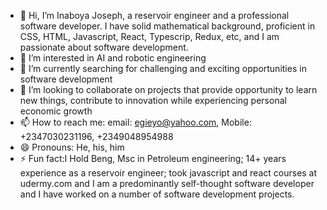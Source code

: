 - 👋 Hi, I’m Inaboya Joseph, a reservoir engineer and a professional software developer. I have solid mathematical background, proficient in CSS, HTML, Javascript, React, Typescrip, Redux, etc, and I am passionate about software development.
- 👀 I’m interested in AI and robotic engineering
- 🌱 I’m currently searching for challenging and exciting opportunities in software development
- 💞️ I’m looking to collaborate on projects that provide opportunity to learn new things, contribute to innovation while experiencing personal economic growth
- 📫 How to reach me: email: egieyo@yahoo.com, Mobile: +2347030231196, +2349048954988
- 😄 Pronouns: He, his, him
- ⚡ Fun fact:I Hold Beng, Msc in Petroleum engineering; 14+ years experience as a reservoir engineer; took javascript and react courses at udermy.com and I am a predominantly self-thought software developer and I have worked on a  number of software development projects.

<!---
Alenoghena/Alenoghena is a ✨ special ✨ repository because its `README.md` (this file) appears on your GitHub profile.
You can click the Preview link to take a look at your changes.
--->
